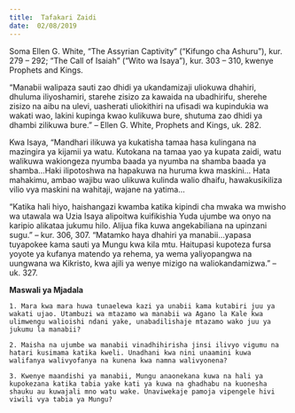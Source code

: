 ```yaml
---
title:  Tafakari Zaidi
date:  02/08/2019
---
```


Soma Ellen G. White, “The Assyrian Captivity” (“Kifungo cha Ashuru”), kur. 279 – 292; “The Call of Isaiah” (“Wito wa Isaya”), kur. 303 – 310, kwenye Prophets and Kings.

“Manabii walipaza sauti zao dhidi ya ukandamizaji uliokuwa dhahiri, dhuluma iliyoshamiri, starehe zisizo za kawaida na ubadhirifu, sherehe zisizo na aibu na ulevi, uasherati uliokithiri na ufisadi wa kupindukia wa wakati wao, lakini kupinga kwao kulikuwa bure, shutuma zao dhidi ya dhambi zilikuwa bure.” – Ellen G. White, Prophets and Kings, uk. 282.

Kwa Isaya, “Mandhari ilikuwa ya kukatisha tamaa hasa kulingana na mazingira ya kijamii ya watu. Kutokana na tamaa yao ya kupata zaidi, watu walikuwa wakiongeza nyumba baada ya nyumba na shamba baada ya shamba…Haki ilipotoshwa na hapakuwa na huruma kwa maskini… Hata mahakimu, ambao wajibu wao ulikuwa kulinda walio dhaifu, hawakusikiliza vilio vya maskini na wahitaji, wajane na yatima…

“Katika hali hiyo, haishangazi kwamba katika kipindi cha mwaka wa mwisho wa utawala wa Uzia Isaya alipoitwa kuifikishia Yuda ujumbe wa onyo na karipio alikataa jukumu hilo. Alijua fika kuwa angekabiliana na upinzani sugu.” – kur. 306, 307. “Matamko haya dhahiri ya manabii…yapasa tuyapokee kama sauti ya Mungu kwa kila mtu. Haitupasi kupoteza fursa yoyote ya kufanya matendo ya rehema, ya wema yaliyopangwa na uungwana wa Kikristo, kwa ajili ya wenye mizigo na waliokandamizwa.” – uk. 327.

**Maswali ya Mjadala**

`1. Mara kwa mara huwa tunaelewa kazi ya unabii kama kutabiri juu ya wakati ujao. Utambuzi wa mtazamo wa manabii wa Agano la Kale kwa ulimwengu walioishi ndani yake, unabadilishaje mtazamo wako juu ya jukumu la manabii?`

`2. Maisha na ujumbe wa manabii vinadhihirisha jinsi ilivyo vigumu na hatari kusimama katika kweli. Unadhani kwa nini unaamini kuwa walifanya walivyofanya na kunena kwa namna walivyonena?`

`3. Kwenye maandishi ya manabii, Mungu anaonekana kuwa na hali ya kupokezana katika tabia yake kati ya kuwa na ghadhabu na kuonesha shauku au kuwajali mno watu wake. Unaviwekaje pamoja vipengele hivi viwili vya tabia ya Mungu?`